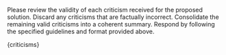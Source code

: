 Please review the validity of each criticism received for the proposed solution. Discard any criticisms that are 
factually incorrect. Consolidate the remaining valid criticisms into a coherent summary. Respond by following the
specified guidelines and format provided above.

{criticisms}

